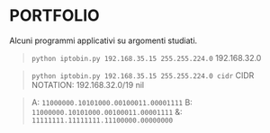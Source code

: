 # PORTFOLIO
Alcuni programmi applicativi su argomenti studiati.

> `python iptobin.py 192.168.35.15 255.255.224.0`
   192.168.32.0
   
> `python iptobin.py 192.168.35.15 255.255.224.0 cidr` 
   CIDR NOTATION: 192.168.32.0/19
   nil


> A: `11000000.10101000.00100011.00001111`
B: `11000000.10101000.00100011.00001111`
&: `11111111.11111111.11100000.00000000`


